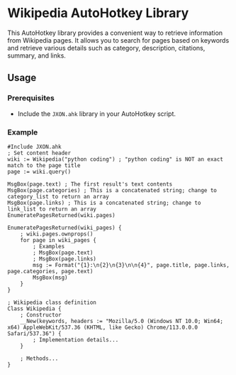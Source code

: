 # Wikipedia AutoHotkey Library

This AutoHotkey library provides a convenient way to retrieve information from Wikipedia pages. It allows you to search for pages based on keywords and retrieve various details such as category, description, citations, summary, and links.

## Usage

### Prerequisites

- Include the `JXON.ahk` library in your AutoHotkey script.

### Example

```autohotkey
#Include JXON.ahk
; Set content header
wiki := Wikipedia("python coding") ; "python coding" is NOT an exact match to the page title
page := wiki.query()

MsgBox(page.text) ; The first result's text contents
MsgBox(page.categories) ; This is a concatenated string; change to category_list to return an array
MsgBox(page.links) ; This is a concatenated string; change to link_list to return an array
EnumeratePagesReturned(wiki.pages)

EnumeratePagesReturned(wiki_pages) {
    ; wiki.pages.ownprops()
    for page in wiki_pages {
        ; Examples
        ; MsgBox(page.text)
        ; MsgBox(page.links)
        msg := Format("{1}:\n{2}\n{3}\n\n{4}", page.title, page.links, page.categories, page.text)
        MsgBox(msg)
    }
}

; Wikipedia class definition
Class Wikipedia {
    ; Constructor
    __New(keywords, headers := "Mozilla/5.0 (Windows NT 10.0; Win64; x64) AppleWebKit/537.36 (KHTML, like Gecko) Chrome/113.0.0.0 Safari/537.36") {
        ; Implementation details...
    }

    ; Methods...
}

